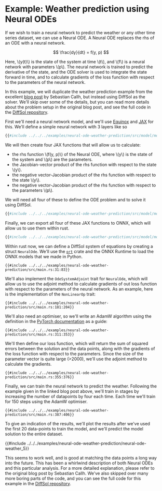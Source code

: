# Example: Weather prediction using Neural ODEs

If we wish to train a neural network to predict the weather or any other time series dataset, we can use a Neural ODE. A Neural ODE replaces the rhs of an ODE with a neural network. 

$$
\frac{dy}{dt} = f(y, p)
$$

Here, \\(y(t)\\) is the state of the system at time \\(t\\), and \\(f\\) is a neural network with parameters \\(p\\). The neural network is trained to predict the derivative of the state, and the ODE solver is used to integrate the state forward in time, and to calculate gradients of the loss function with respect to the parameters of the neural network.

In this example, we will duplicate the weather prediction example from the excellent [blog post](https://sebastiancallh.github.io/post/neural-ode-weather-forecast/) by Sebastian Callh, but instead using DiffSol as the solver. We'll skip over some of the details, but you can read more details about the problem setup in the original blog post, and see the full code in the [DiffSol repository](https://github.com/martinjrobins/diffsol).

First we'll need a neural network model, and we'll use [Equinox](https://github.com/patrick-kidger/equinox) and [JAX](https://docs.jax.dev/en/latest/index.html) for this. We'll define a simple neural network with 3 layers like so

```python
{{#include ../../../examples/neural-ode-weather-prediction/src/model/model.py:39:54}}
```

We will then create four JAX functions that will allow us to calculate:
- the rhs function \\(f(y, p)\\) of the Neural ODE, where \\(y\\) is the state of the system and \\(p\\) are the parameters.
- the Jacobian-vector product of the rhs function with respect to the state \\(y\\).
- the negative vector-Jacobian product of the rhs function with respect to the state \\(y\\).
- the negative vector-Jacobian product of the rhs function with respect to the parameters \\(p\\).

We will need all four of these to define the ODE problem and to solve it using DiffSol.

```python
{{#include ../../../examples/neural-ode-weather-prediction/src/model/model.py:57:80}}
```

Finally, we can export all four of these JAX functions to ONNX, which will allow us to use them within rust.

```python
{{#include ../../../examples/neural-ode-weather-prediction/src/model/model.py:25:33}}
```

Within rust now, we can define a DiffSol system of equations by creating a struct `NeuralOde`. We'll use the [`ort`](https://ort.pyke.io/) crate and the ONNX Runtime to load the ONNX models that we made in Python.

```rust,ignore
{{#include ../../../examples/neural-ode-weather-prediction/src/main.rs:31:83}}
```

We'll also implement the `OdeSystemAdjoint` trait for `NeuralOde`, which will allow us to use the adjoint method to calculate gradients of out loss function with respect to the parameters of the neural network. As an example, here is the implementation of the `NonLinearOp` trait:

```rust,ignore
{{#include ../../../examples/neural-ode-weather-prediction/src/main.rs:181:204}}
```

We'll also need an optimiser, so we'll write an AdamW algorithm using the definition in the [PyTorch documentation](https://pytorch.org/docs/stable/generated/torch.optim.AdamW.html) as a guide:

```rust,ignore
{{#include ../../../examples/neural-ode-weather-prediction/src/main.rs:311:353}}
```

We'll then define our loss function, which will return the sum of squared errors between the solution and the data points, along with the gradients of the loss function with respect to the parameters. Since the size of the parameter vector is quite large (>2000), we'll use the adjoint method to calculate the gradients.

```rust,ignore
{{#include ../../../examples/neural-ode-weather-prediction/src/main.rs:355:376}}
```

Finally, we can train the neural network to predict the weather. Following the example given in the linked blog post above, we'll train in stages by increasing the number of datapoints by four each time. Each time we'll train for 150 steps using the AdamW optimiser.

```rust,ignore
{{#include ../../../examples/neural-ode-weather-prediction/src/main.rs:387:406}}
```

To give an indication of the results, we'll plot the results after we've used the first 20 data-points to train the model, and we'll predict the model solution to the entire dataset.

{{#include ../../../examples/neural-ode-weather-prediction/neural-ode-weather_5}}

This seems to work well, and is good at matching the data points a long way into the future. This has been a whirlwind description of both Neural ODEs and this particular analysis. For a more detailed explanation, please refer to the original blog post by Sebastian Callh. We've also skipped over many more boring parts of the code, and you can see the full code for this example in the [DiffSol repository](https://github.com/martinjrobins/diffsol).
